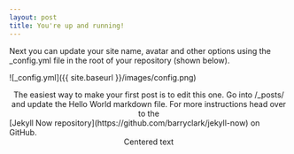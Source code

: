 ```yaml
---
layout: post
title: You're up and running!
---
```


Next you can update your site name, avatar and other options using the _config.yml file in the root of your repository (shown below).

![_config.yml]({{ site.baseurl }}/images/config.png)

<center>The easiest way to make your first post is to edit this one. Go into /_posts/ and update the Hello World markdown file. For more instructions head over to the</center> [Jekyll Now repository](https://github.com/barryclark/jekyll-now) on GitHub.

<center>Centered text</center>

